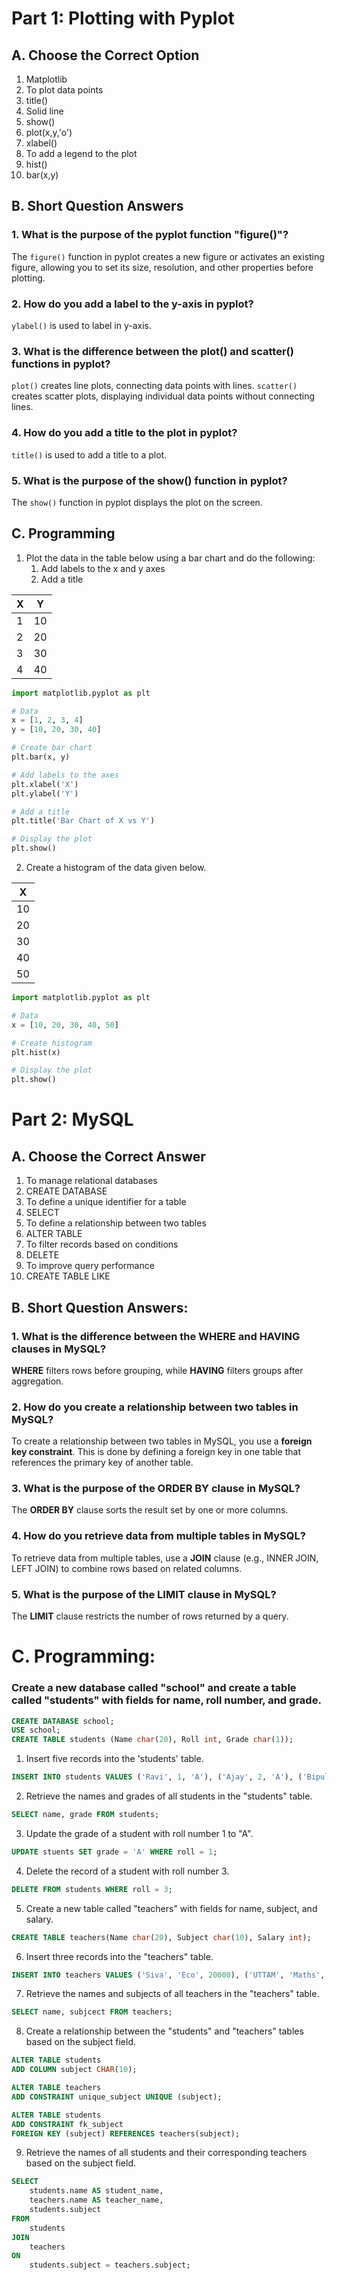 # Part 1: Plotting with Pyplot
## A. Choose the Correct Option 
1. Matplotlib 
2. To plot data points 
3. title()
4. Solid line 
5. show()
6. plot(x,y,'o')
7. xlabel()
8. To add a legend to the plot
9. hist()
10. bar(x,y)

## B. Short Question Answers

### 1. What is the purpose of the pyplot function "figure()"? 
The `figure()` function in pyplot creates a new figure or activates an existing figure, allowing you to set its size, resolution, and other properties before plotting.

### 2. How do you add a label to the y-axis in pyplot?
`ylabel()` is used to label in y-axis. 

### 3. What is the difference between the plot() and scatter() functions in pyplot?
`plot()` creates line plots, connecting data points with lines. `scatter()` creates scatter plots, displaying individual data points without connecting lines.

### 4. How do you add a title to the plot in pyplot?
`title()` is used to add a title to a plot. 

### 5. What is the purpose of the show() function in pyplot?
The `show()` function in pyplot displays the plot on the screen.

## C. Programming 

1. Plot the data in the table below using a bar chart and do the following:
    1. Add labels to the x and y axes
    2. Add a title

| <center> X | <center> Y | 
|-|-|
| 1 | 10 | 
| 2 | 20 | 
| 3 | 30 | 
| 4 | 40 | 

``` py
import matplotlib.pyplot as plt

# Data
x = [1, 2, 3, 4]
y = [10, 20, 30, 40]

# Create bar chart
plt.bar(x, y)

# Add labels to the axes
plt.xlabel('X')
plt.ylabel('Y')

# Add a title
plt.title('Bar Chart of X vs Y')

# Display the plot
plt.show()
```

2. Create a histogram of the data given below. 

| <center> X |
|-| 
| 10 | 
| 20 | 
| 30 | 
| 40 | 
| 50 | 

```py 
import matplotlib.pyplot as plt

# Data
x = [10, 20, 30, 40, 50]

# Create histogram
plt.hist(x)

# Display the plot
plt.show()
```


# Part 2: MySQL 
## A. Choose the Correct Answer 
1. To manage relational databases
2. CREATE DATABASE
3. To define a unique identifier for a table 
4. SELECT
5. To define a relationship between two tables
6. ALTER TABLE
7. To filter records based on conditions 
8. DELETE 
9. To improve query performance
10. CREATE TABLE LIKE

## B. Short Question Answers: 

### 1. What is the difference between the WHERE and HAVING clauses in MySQL?
**WHERE** filters rows before grouping, while **HAVING** filters groups after aggregation.

### 2. How do you create a relationship between two tables in MySQL? 
To create a relationship between two tables in MySQL, you use a **foreign key constraint**. This is done by defining a foreign key in one table that references the primary key of another table.

### 3. What is the purpose of the ORDER BY clause in MySQL?
The **ORDER BY** clause sorts the result set by one or more columns.

### 4. How do you retrieve data from multiple tables in MySQL?
To retrieve data from multiple tables, use a **JOIN** clause (e.g., INNER JOIN, LEFT JOIN) to combine rows based on related columns.

### 5. What is the purpose of the LIMIT clause in MySQL? 
The **LIMIT** clause restricts the number of rows returned by a query.

# C. Programming: 

###  Create a new database called "school" and create a table called "students" with fields for name, roll number, and grade.

```sql 
CREATE DATABASE school; 
USE school; 
CREATE TABLE students (Name char(20), Roll int, Grade char(1)); 
```

1. Insert five records into the 'students' table.

```sql
INSERT INTO students VALUES ('Ravi', 1, 'A'), ('Ajay', 2, 'A'), ('Bipul', 3, 'A'), ('Sanjay', 4, 'B'), ('Gobind', 5, 'B');
```

2. Retrieve the names and grades of all students in the "students" table. 

```sql
SELECT name, grade FROM students;
```

3. Update the grade of a student with roll number 1 to "A".

```sql 
UPDATE stuents SET grade = 'A' WHERE roll = 1; 
```

4. Delete the record of a student with roll number 3.

```sql 
DELETE FROM students WHERE roll = 3;
```

5. Create a new table called "teachers" with fields for name, subject, and salary.

```sql 
CREATE TABLE teachers(Name char(20), Subject char(10), Salary int);
```

6. Insert three records into the "teachers" table.

```sql 
INSERT INTO teachers VALUES ('Siva', 'Eco', 20000), ('UTTAM', 'Maths', 25000), ('Sandeep', 'Eng', 25000); 
```

7. Retrieve the names and subjects of all teachers in the "teachers" table.

```sql
SELECT name, subjcect FROM teachers; 
```

8. Create a relationship between the "students" and "teachers" tables based on the subject field.

```sql 
ALTER TABLE students
ADD COLUMN subject CHAR(10);

ALTER TABLE teachers
ADD CONSTRAINT unique_subject UNIQUE (subject);

ALTER TABLE students
ADD CONSTRAINT fk_subject
FOREIGN KEY (subject) REFERENCES teachers(subject);
```

9.  Retrieve the names of all students and their corresponding teachers based on the subject field.

```sql 
SELECT 
    students.name AS student_name,
    teachers.name AS teacher_name,
    students.subject
FROM 
    students
JOIN 
    teachers
ON 
    students.subject = teachers.subject;
```